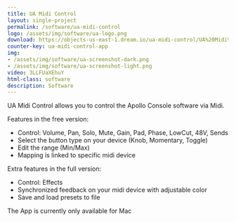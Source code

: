 ```yaml
---
title: UA Midi Control
layout: single-project
permalink: /software/ua-midi-control
logo: /assets/img/software/ua-logo.png
download: https://objects-us-east-1.dream.io/ua-midi-control/UA%20Midi%20Control.zip
counter-key: ua-midi-control-app
img: 
- /assets/img/software/ua-screenshot-dark.png
- /assets/img/software/ua-screenshot-light.png
video: 3LLFUaXEhuY
html-class: software
description: Software
---
```


UA Midi Control allows you to control the Apollo Console software via Midi.

Features in the free version:
- Control: Volume, Pan, Solo, Mute, Gain, Pad, Phase, LowCut, 48V, Sends
- Select the button type on your device (Knob, Momentary, Toggle)
- Edit the range (Min/Max)
- Mapping is linked to specific midi device


Extra features in the full version:
- Control: Effects
- Synchronized feedback on your midi device with adjustable color
- Save and load presets to file

The App is currently only available for Mac <i style="margin-left: 2px" class="fa fa-apple"></i>